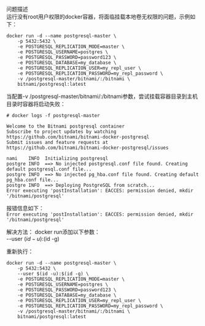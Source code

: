 问题描述  
运行没有root用户权限的docker容器，将面临挂载本地卷无权限的问题，示例如下：  
```
docker run -d --name postgresql-master \
    -p 5432:5432 \
    -e POSTGRESQL_REPLICATION_MODE=master \
    -e POSTGRESQL_USERNAME=postgres \
    -e POSTGRESQL_PASSWORD=password123 \
    -e POSTGRESQL_DATABASE=my_database \
    -e POSTGRESQL_REPLICATION_USER=my_repl_user \
    -e POSTGRESQL_REPLICATION_PASSWORD=my_repl_password \
    -v /postgresql-master/bitnami/:/bitnami \
    bitnami/postgresql:latest
```  


当配置-v /postgresql-master/bitnami/:/bitnami参数，尝试挂载容器目录到主机目录时容器将启动失败：  
```
# docker logs -f postgresql-master 

Welcome to the Bitnami postgresql container
Subscribe to project updates by watching https://github.com/bitnami/bitnami-docker-postgresql
Submit issues and feature requests at https://github.com/bitnami/bitnami-docker-postgresql/issues

nami    INFO  Initializing postgresql
postgre INFO  ==> No injected postgresql.conf file found. Creating default postgresql.conf file...
postgre INFO  ==> No injected pg_hba.conf file found. Creating default pg_hba.conf file...
postgre INFO  ==> Deploying PostgreSQL from scratch...
Error executing 'postInstallation': EACCES: permission denied, mkdir '/bitnami/postgresql'
```  

报错信息如下：  
``` Error executing 'postInstallation': EACCES: permission denied, mkdir '/bitnami/postgresql' ```  

解决方法：
docker run添加以下参数：  
--user $(id -u):$(id -g)

重新执行：
```
docker run -d --name postgresql-master \
    -p 5432:5432 \
    --user $(id -u):$(id -g) \
    -e POSTGRESQL_REPLICATION_MODE=master \
    -e POSTGRESQL_USERNAME=postgres \
    -e POSTGRESQL_PASSWORD=password123 \
    -e POSTGRESQL_DATABASE=my_database \
    -e POSTGRESQL_REPLICATION_USER=my_repl_user \
    -e POSTGRESQL_REPLICATION_PASSWORD=my_repl_password \
    -v /postgresql-master/bitnami/:/bitnami \
    bitnami/postgresql:latest	
```  
